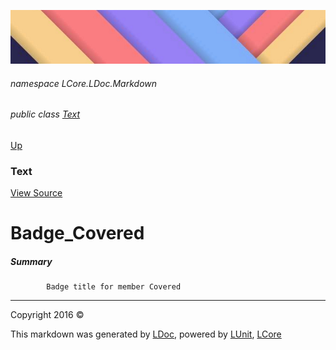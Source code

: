 ![](../Content/LDoc-banner-small.png "")

###### namespace LCore.LDoc.Markdown

###### public class [Text](Text.md)
[Up](Text.md)

### Text
[View Source](../Markdown/Text/Text.cs)

# Badge_Covered

##### Summary

            Badge title for member Covered
            



---

Copyright 2016 &copy; [](../../README.md) [](../../TableOfContents.md)

This markdown was generated by [LDoc](https://github.com/CodeSingularity/LDoc), powered by [LUnit](https://github.com/CodeSingularity/LUnit), [LCore](https://github.com/CodeSingularity/LCore)
